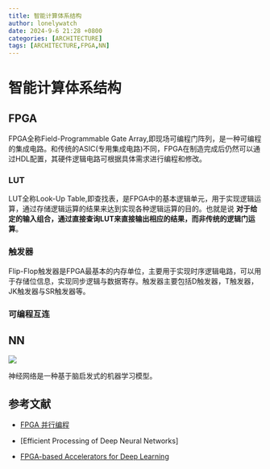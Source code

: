 ```yaml
---
title: 智能计算体系结构
author: lonelywatch
date: 2024-9-6 21:28 +0800
categories: [ARCHITECTURE]
tags: [ARCHITECTURE,FPGA,NN]
---
```


# 智能计算体系结构

## FPGA

FPGA全称Field-Programmable Gate Array,即现场可编程门阵列，是一种可编程的集成电路。和传统的ASIC(专用集成电路)不同，FPGA在制造完成后仍然可以通过HDL配置，其硬件逻辑电路可根据具体需求进行编程和修改。

### LUT

LUT全称Look-Up Table,即查找表，是FPGA中的基本逻辑单元，用于实现逻辑运算，通过存储逻辑运算的结果来达到实现各种逻辑运算的目的。也就是说 **对于给定的输入组合，通过直接查询LUT来直接输出相应的结果，而非传统的逻辑门运算**。

### 触发器

Flip-Flop触发器是FPGA最基本的内存单位，主要用于实现时序逻辑电路，可以用于存储位信息，实现同步逻辑与数据寄存。触发器主要包括D触发器，T触发器，JK触发器与SR触发器等。


### 可编程互连



## NN

![](https://lonelywatch-1306651324.cos.ap-beijing.myqcloud.com/image-20240910201727148.png)

神经网络是一种基于脑启发式的机器学习模型。

## 参考文献

- [FPGA 并行编程](https://xupsh.gitbook.io/pp4fpgas-cn)

- [Efficient Processing of Deep Neural Networks]

- [FPGA-based Accelerators for Deep Learning](https://ieeexplore.ieee.org/document/8594633)
